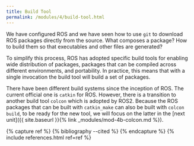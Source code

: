 ```yaml
---
title: Build Tool
permalink: /modules/4/build-tool.html
---
```


We have configured ROS and we have seen how to use `git` to download ROS packages directly from the source. What composes a package? How to build them so that executables and other files are generated? 

To simplify this process, ROS has adopted specific build tools for enabling wide distribution of packages, packages that can be compiled across different environments, and portability. In practice, this means that with a single invocation the build tool will build a set of packages.


There have been different build systems since the inception of ROS. The current official one is `catkin` for ROS. However, there is a transition to another build tool `colcon` which is adopted by ROS2. Because the ROS packages that can be built with `catkin_make` can also be built with `colcon build`, to be ready for the new tool, we will focus on the latter in the [next unit]({{ site.baseurl }}{% link _modules/mod-4b-colcon.md %}). 

{% capture ref %}
{% bibliography --cited %}
{% endcapture %}
{% include references.html ref=ref %}
